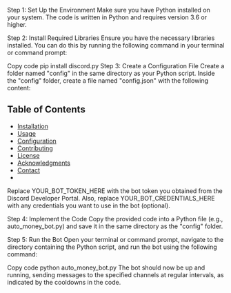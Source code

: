 Step 1: Set Up the Environment
Make sure you have Python installed on your system. The code is written in Python and requires version 3.6 or higher.

Step 2: Install Required Libraries
Ensure you have the necessary libraries installed. You can do this by running the following command in your terminal or command prompt:

Copy code
pip install discord.py
Step 3: Create a Configuration File
Create a folder named "config" in the same directory as your Python script. Inside the "config" folder, create a file named "config.json" with the following content:


## Table of Contents
- [Installation](#installation)
- [Usage](#usage)
- [Configuration](#configuration)
- [Contributing](#contributing)
- [License](#license)
- [Acknowledgments](#acknowledgments)
- [Contact](#contact)
- 
Replace YOUR_BOT_TOKEN_HERE with the bot token you obtained from the Discord Developer Portal. Also, replace YOUR_BOT_CREDENTIALS_HERE with any credentials you want to use in the bot (optional).

Step 4: Implement the Code
Copy the provided code into a Python file (e.g., auto_money_bot.py) and save it in the same directory as the "config" folder.

Step 5: Run the Bot
Open your terminal or command prompt, navigate to the directory containing the Python script, and run the bot using the following command:

Copy code
python auto_money_bot.py
The bot should now be up and running, sending messages to the specified channels at regular intervals, as indicated by the cooldowns in the code.
